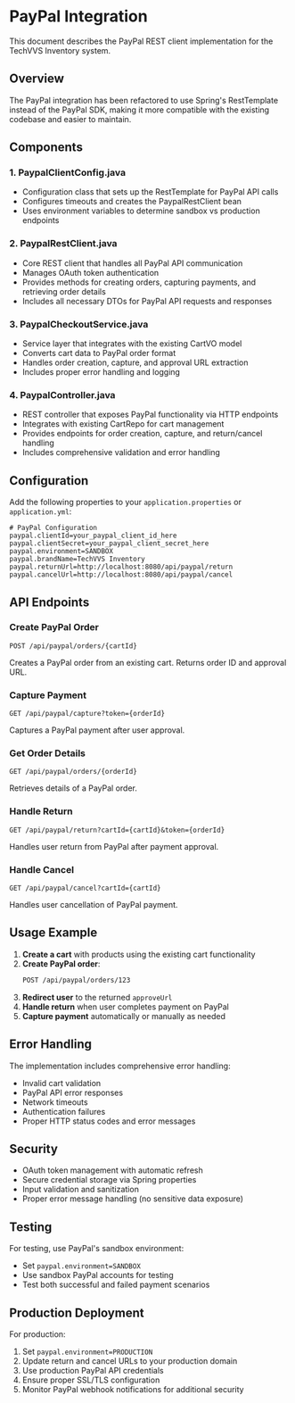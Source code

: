 # PayPal Integration

This document describes the PayPal REST client implementation for the TechVVS Inventory system.

## Overview

The PayPal integration has been refactored to use Spring's RestTemplate instead of the PayPal SDK, making it more compatible with the existing codebase and easier to maintain.

## Components

### 1. PaypalClientConfig.java
- Configuration class that sets up the RestTemplate for PayPal API calls
- Configures timeouts and creates the PaypalRestClient bean
- Uses environment variables to determine sandbox vs production endpoints

### 2. PaypalRestClient.java
- Core REST client that handles all PayPal API communication
- Manages OAuth token authentication
- Provides methods for creating orders, capturing payments, and retrieving order details
- Includes all necessary DTOs for PayPal API requests and responses

### 3. PaypalCheckoutService.java
- Service layer that integrates with the existing CartVO model
- Converts cart data to PayPal order format
- Handles order creation, capture, and approval URL extraction
- Includes proper error handling and logging

### 4. PaypalController.java
- REST controller that exposes PayPal functionality via HTTP endpoints
- Integrates with existing CartRepo for cart management
- Provides endpoints for order creation, capture, and return/cancel handling
- Includes comprehensive validation and error handling

## Configuration

Add the following properties to your `application.properties` or `application.yml`:

```properties
# PayPal Configuration
paypal.clientId=your_paypal_client_id_here
paypal.clientSecret=your_paypal_client_secret_here
paypal.environment=SANDBOX
paypal.brandName=TechVVS Inventory
paypal.returnUrl=http://localhost:8080/api/paypal/return
paypal.cancelUrl=http://localhost:8080/api/paypal/cancel
```

## API Endpoints

### Create PayPal Order
```
POST /api/paypal/orders/{cartId}
```
Creates a PayPal order from an existing cart. Returns order ID and approval URL.

### Capture Payment
```
GET /api/paypal/capture?token={orderId}
```
Captures a PayPal payment after user approval.

### Get Order Details
```
GET /api/paypal/orders/{orderId}
```
Retrieves details of a PayPal order.

### Handle Return
```
GET /api/paypal/return?cartId={cartId}&token={orderId}
```
Handles user return from PayPal after payment approval.

### Handle Cancel
```
GET /api/paypal/cancel?cartId={cartId}
```
Handles user cancellation of PayPal payment.

## Usage Example

1. **Create a cart** with products using the existing cart functionality
2. **Create PayPal order**:
   ```bash
   POST /api/paypal/orders/123
   ```
3. **Redirect user** to the returned `approveUrl`
4. **Handle return** when user completes payment on PayPal
5. **Capture payment** automatically or manually as needed

## Error Handling

The implementation includes comprehensive error handling:
- Invalid cart validation
- PayPal API error responses
- Network timeouts
- Authentication failures
- Proper HTTP status codes and error messages

## Security

- OAuth token management with automatic refresh
- Secure credential storage via Spring properties
- Input validation and sanitization
- Proper error message handling (no sensitive data exposure)

## Testing

For testing, use PayPal's sandbox environment:
- Set `paypal.environment=SANDBOX`
- Use sandbox PayPal accounts for testing
- Test both successful and failed payment scenarios

## Production Deployment

For production:
1. Set `paypal.environment=PRODUCTION`
2. Update return and cancel URLs to your production domain
3. Use production PayPal API credentials
4. Ensure proper SSL/TLS configuration
5. Monitor PayPal webhook notifications for additional security











